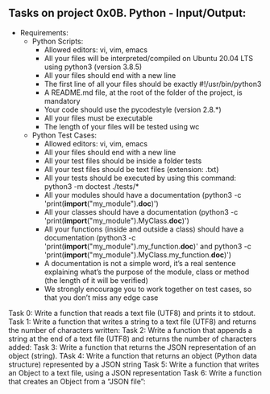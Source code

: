 ## Tasks on project 0x0B. Python - Input/Output:
- Requirements:
	* Python Scripts:
		* Allowed editors: vi, vim, emacs
		* All your files will be interpreted/compiled on Ubuntu 20.04 LTS using python3 (version 3.8.5)
		* All your files should end with a new line
		* The first line of all your files should be exactly #!/usr/bin/python3
		* A README.md file, at the root of the folder of the project, is mandatory
		* Your code should use the pycodestyle (version 2.8.*)
		* All your files must be executable
		* The length of your files will be tested using wc
	* Python Test Cases:
		* Allowed editors: vi, vim, emacs
		* All your files should end with a new line
		* All your test files should be inside a folder tests
		* All your test files should be text files (extension: .txt)
		* All your tests should be executed by using this command: python3 -m doctest ./tests/*
		* All your modules should have a documentation (python3 -c 'print(__import__("my_module").__doc__)')
		* All your classes should have a documentation (python3 -c 'print(__import__("my_module").MyClass.__doc__)')
		* All your functions (inside and outside a class) should have a documentation (python3 -c 'print(__import__("my_module").my_function.__doc__)' and python3 -c 'print(__import__("my_module").MyClass.my_function.__doc__)')
		* A documentation is not a simple word, it’s a real sentence explaining what’s the purpose of the module, class or method (the length of it will be verified)
		* We strongly encourage you to work together on test cases, so that you don’t miss any edge case

Task 0: Write a function that reads a text file (UTF8) and prints it to stdout.
Task 1: Write a function that writes a string to a text file (UTF8) and returns the number of characters written:
Task 2: Write a function that appends a string at the end of a text file (UTF8) and returns the number of characters added:
Task 3: Write a function that returns the JSON representation of an object (string).
TAsk 4: Write a function that returns an object (Python data structure) represented by a JSON string
Task 5: Write a function that writes an Object to a text file, using a JSON representation
Task 6: Write a function that creates an Object from a “JSON file”:

